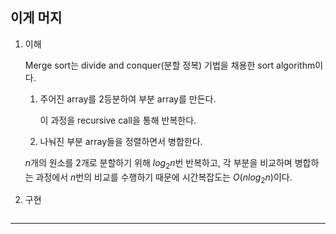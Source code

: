 ## 이게 머지

1. 이해

   Merge sort는 divide and conquer(분할 정복) 기법을 채용한 sort algorithm이다.

   1. 주어진 array를 2등분하여 부분 array를 만든다.

      이 과정을 recursive call을 통해 반복한다.

   2. 나눠진 부분 array들을 정렬하면서 병합한다.

   $n$개의 원소를 2개로 분할하기 위해 $log_2 n$번 반복하고, 각 부분을 비교하며 병합하는 과정에서 $n$번의 비교를 수행하기 때문에 시간복잡도는 $O(n log_2 n)$이다.

2. 구현

   ```c

   ```

---
